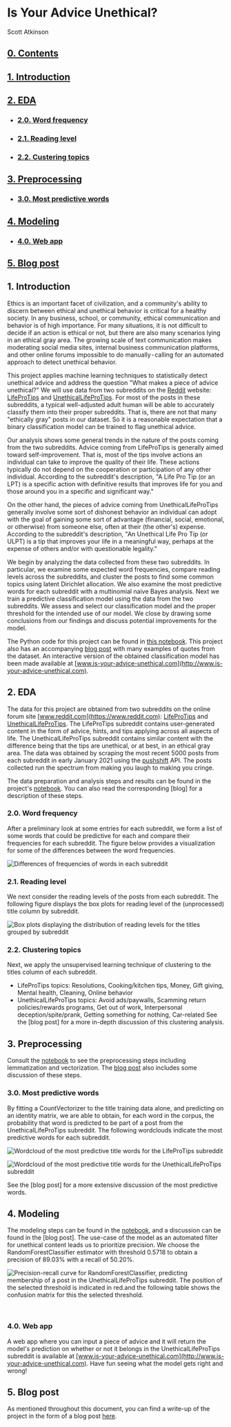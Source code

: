 # Is Your Advice Unethical?
Scott Atkinson

## [0. Contents](#0.)<a id='0.'></a>

## [1. Introduction](#1.)

## [2. EDA](#2.)
* ### [2.0. Word frequency](#2.0.)
* ### [2.1. Reading level](#2.1.)
* ### [2.2. Custering topics](#2.2.)

## [3. Preprocessing](#3.)
* ### [3.0. Most predictive words](#3.0.)

## [4. Modeling](#4.)
* ### [4.0. Web app](#4.0.)

## [5. Blog post](#5.)


## 1. Introduction<a id='1.'></a>

Ethics is an important facet of civilization, and a community's ability to discern between ethical and unethical behavior is critical for a healthy society. In any business, school, or community, ethical communication and behavior is of high importance. For many situations, it is not difficult to decide if an action is ethical or not, but there are also many scenarios lying in an ethical gray area. The growing scale of text communication makes moderating social media sites, internal business communication platforms, and other online forums impossible to do manually - calling for an automated approach to detect unethical behavior.

This project applies machine learning techniques to statistically detect unethical advice and address the question "What makes a piece of advice unethical?"
We will use data from two subreddits on the [Reddit](https://www.reddit.com) website: [LifeProTips](https://www.reddit.com/r/LifeProTips) and [UnethicalLifeProTips](https://www.reddit.com/r/UnethicalLifeProTips). For most of the posts in these subreddits, a typical well-adjusted adult human will be able to accurately classify them into their proper subreddits. That is, there are not that many "ethically gray" posts in our dataset. So it is a reasonable expectation that a binary classification model can be trained to flag unethical advice.


Our analysis shows some general trends in the nature of the posts coming from the two subreddits. Advice coming from LifeProTips is generally aimed toward self-improvement. That is, most of the tips involve actions an individual can take to improve the quality of their life. These actions typically do not depend on the cooperation or participation of any other individual. According to the subreddit's description, "A Life Pro Tip (or an LPT) is a specific action with definitive results that improves life for you and those around you in a specific and significant way." 

On the other hand, the pieces of advice coming from UnethicalLifeProTips generally involve some sort of dishonest behavior an individual can adopt with the goal of gaining some sort of advantage (financial, social, emotional, or otherwise) from someone else, often at their (the other's) expense. According to the subreddit's description, "An Unethical Life Pro Tip (or ULPT) is a tip that improves your life in a meaningful way, perhaps at the expense of others and/or with questionable legality." 

We begin by analyzing the data collected from these two subreddits. In particular, we examine some expected word frequencies, compare reading levels across the subreddits, and cluster the posts to find some common topics using latent Dirichlet allocation. We also examine the most predictive words for each subreddit with a multinomial naive Bayes analysis. Next we train a predictive classification model using the data from the two subreddits. We assess and select our classification model and the proper threshold for the intended use of our model. We close by drawing some conclusions from our findings and discuss potential improvements for the model.

The Python code for this project can be found in [this notebook](https://github.com/scatkinson/is_your_advice_unethical/blob/main/EthicalTips.ipynb). This project also has an accompanying [blog post](https://scott-atkinson.medium.com/is-your-advice-unethical-2868f64bfb16) with many examples of quotes from the dataset. An interactive version of the obtained classification model has been made available at [www.is-your-advice-unethical.com](http://www.is-your-advice-unethical.com).

## 2. EDA<a id='2.'></a>
The data for this project are obtained from two subreddits on the online forum site [www.reddit.com](https://www.reddit.com): [LifeProTips](https://www.reddit.com/r/LifeProTips) and [UnethicalLifeProTips](https://www.reddit.com/r/UnethicalLifeProTips). The LifeProTips subreddit contains user-generated content in the form of advice, hints, and tips applying across all aspects of life. The UnethicalLifeProTips subreddit contains similar content with the difference being that the tips are unethical, or at best, in an ethical gray area. The data was obtained by scraping the most recent 5000 posts from each subreddit in early January 2021 using the [pushshift](https://pushshift.io/) API. The posts collected run the spectrum from making you laugh to making you cringe.



The data preparation and analysis steps and results can be found in the project's [notebook](https://github.com/scatkinson/is_your_advice_unethical/blob/main/EthicalTips.ipynb).  You can also read the corresponding [blog] for a description of these steps.

### 2.0. Word frequency<a id='2.0.'></a>

After a preliminary look at some entries for each subreddit, we form a list of some words that could be predictive for each and compare their frequencies for each subreddit. The figure below provides a visualization for some of the differences between the word frequencies.

![Differences of frequencies of words in each subreddit](Report/prelim_word_freq.jpeg "Differences of frequencies of words in each subreddit")

### 2.1. Reading level<a id='2.1.'></a>

We next consider the reading levels of the posts from each subreddit. The following figure displays the box plots for reading level of the (unprocessed) title column by subreddit.

![Box plots displaying the distribution of reading levels for the titles grouped by subreddit](Report/readinglevel_boxplot.jpeg "Differences of frequencies of words in each subreddit")

### 2.2. Clustering topics<a id='2.2.'></a>

Next, we apply the unsupervised learning technique of clustering to the titles column of each subreddit. 
 * LifeProTips topics: Resolutions, Cooking/kitchen tips, Money, Gift giving, Mental health, Cleaning, Online behavior
 * UnethicalLifeProTips topics: Avoid ads/paywalls, Scamming return policies/rewards programs, Get out of work, Interpersonal deception/spite/prank, Getting something for nothing, Car-related
See the [blog post] for a more in-depth discussion of this clustering analysis.

## 3. Preprocessing<a id='3.'></a>

Consult the [notebook](https://github.com/scatkinson/is_your_advice_unethical/blob/main/EthicalTips.ipynb) to see the preprocessing steps including lemmatization and vectorization.  The [blog post]() also includes some discussion of these steps.

### 3.0. Most predictive words<a id='3.0.'></a>

By fitting a CountVectorizer to the title training data alone, and predicting on an identity matrix, we are able to obtain, for each word in the corpus, the probability that word is predicted to be part of a post from the UnethicalLifeProTips subreddit. The following wordclouds indicate the most predictive words for each subreddit.

![Wordcloud of the most predictive title words for the LifeProTips subreddit](Report/LPT_title_wordcloud.jpeg "Wordcloud of the most predictive title words for the LifeProTips subreddit")

![Wordcloud of the most predictive title words for the UnethicalLifeProTips subreddit](Report/ULPT_title_wordcloud.jpeg "Wordcloud of the most predictive title words for the UnethicalLifeProTips subreddit")

See the [blog post] for a more extensive discussion of the most predictive words.

## 4. Modeling<a id='4.'></a>

The modeling steps can be found in the [notebook](https://github.com/scatkinson/is_your_advice_unethical/blob/main/EthicalTips.ipynb), and a discussion can be found in the [blog post]. The use-case of the model as an automated filter for unethical content leads us to prioritize precision. We choose the RandomForestClassifier estimator with threshold 0.5718 to obtain a precision of 89.03% with a recall of 50.20%.


![Precision-recall curve for RandomForestClassifier, predicting membership of a post in the UnethicalLifeProTips subreddit. The position of the selected threshold is indicated in red.and the following table shows the confusion matrix for this the selected threshold.](Report/RF_precision_recall.jpeg "we choose the RandomForestClassifier estimator with threshold 0.5718 to obtain a precision of 89.03% with a recall of 50.20%. The position of the selected threshold is indicated in red.and the following table shows the confusion matrix for this the selected threshold.") 

 

### 4.0. Web app<a id='4.0.'></a>
A web app where you can input a piece of advice and it will return the model's prediction on whether or not it belongs in the UnethicalLifeProTips subreddit is available at [www.is-your-advice-unethical.com](http://www.is-your-advice-unethical.com). Have fun seeing what the model gets right and wrong!


## 5. Blog post<a id='5.'></a>
As mentioned throughout this document, you can find a write-up of the project in the form of a blog post [here](https://scott-atkinson.medium.com/is-your-advice-unethical-2868f64bfb16).
